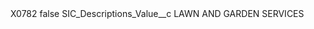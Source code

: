 <?xml version="1.0" encoding="UTF-8"?>
<CustomMetadata xmlns="http://soap.sforce.com/2006/04/metadata" xmlns:xsi="http://www.w3.org/2001/XMLSchema-instance" xmlns:xsd="http://www.w3.org/2001/XMLSchema">
    <label>X0782</label>
    <protected>false</protected>
    <values>
        <field>SIC_Descriptions_Value__c</field>
        <value xsi:type="xsd:string">LAWN AND GARDEN SERVICES</value>
    </values>
</CustomMetadata>
